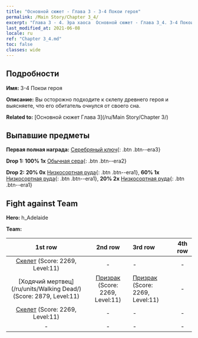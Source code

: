 ```yaml
---
title: "Основной сюжет - Глава 3 - 3-4 Покои героя"
permalink: /Main Story/Chapter 3_4/
excerpt: "Глава 3 - 4. Эра хаоса  Основной сюжет - Глава 3_4. 3-4 Покои героя"
last_modified_at: 2021-06-08
locale: ru
ref: "Chapter 3_4.md"
toc: false
classes: wide
---
```


## Подробности

 **Имя:** 3-4 Покои героя

 **Описание:** Вы осторожно подходите к склепу древнего героя и выясняете, что его обитатель очнулся от своего сна.

 **Related to:** [Основной сюжет Глава 3](/ru/Main Story/Chapter 3/)

## Выпавшие предметы

 **Первая полная награда:** [Серебряный ключ](/ItemsRU/con_693/){: .btn .btn--era3}

 **Drop 1:** **100% 1x** [Обычная сера](/ItemsRU/mat_9/){: .btn .btn--era2}

 **Drop 2:** **20% 0x** [Низкосортная руда](/ItemsRU/mat_1/){: .btn .btn--era1}, **60% 1x** [Низкосортная руда](/ItemsRU/mat_1/){: .btn .btn--era1}, **20% 2x** [Низкосортная руда](/ItemsRU/mat_1/){: .btn .btn--era1}


## Fight against Team
 **Hero:** h_Adelaide

 **Team:**


  | 1st row | 2nd row | 3rd row | 4th row |
  |:----:|:----:|:----|:----:|
  | [Скелет](/ru/units/Skeleton/) (Score: 2269, Level:11)  | - | - | - |
  | [Ходячий мертвец](/ru/units/Walking Dead/) (Score: 2879, Level:11)  | [Призрак](/ru/units/Wight/) (Score: 2269, Level:11)  | [Призрак](/ru/units/Wight/) (Score: 2269, Level:11)  | - |
  | [Скелет](/ru/units/Skeleton/) (Score: 2269, Level:11)  | - | - | - |
  | - | - | - | - |


